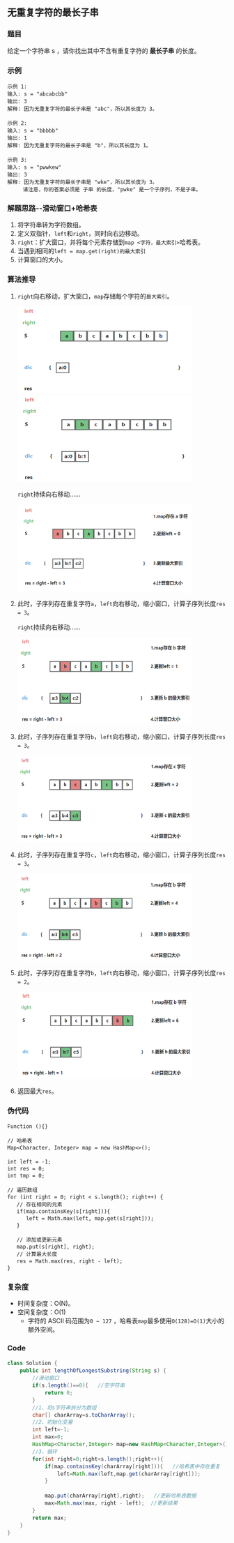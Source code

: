 ## 无重复字符的最长子串

### 题目

给定一个字符串 s ，请你找出其中不含有重复字符的 **最长子串** 的长度。


### 示例

```
示例 1:
输入: s = "abcabcbb"
输出: 3 
解释: 因为无重复字符的最长子串是 "abc"，所以其长度为 3。

示例 2:
输入: s = "bbbbb"
输出: 1
解释: 因为无重复字符的最长子串是 "b"，所以其长度为 1。

示例 3:
输入: s = "pwwkew"
输出: 3
解释: 因为无重复字符的最长子串是 "wke"，所以其长度为 3。
     请注意，你的答案必须是 子串 的长度，"pwke" 是一个子序列，不是子串。
```

###  解题思路--滑动窗口+哈希表
1. 将字符串转为字符数组。
2. 定义双指针，`left`和`right`，同时向右边移动。
3. `right`：扩大窗口，并将每个元素存储到`map <字符，最大索引>`哈希表。
4. 当遇到相同的`left = map.get(right)的最大索引`
5. 计算窗口的大小。


###  算法推导

1. `right`向右移动，扩大窗口，`map`存储每个字符的`最大索引`。
    
   <img src=".images/77ade5bd.png" width="400" height="200"/>
   
   <img src=".images/93a5e0e4.png" width="400" height="200"/>
   
   `right`持续向右移动......

   <img height="200" src=".images/aff3c0ab.png" width="400"/>
   
2. 此时，子序列存在重复字符`a`，`left`向右移动，缩小窗口，计算子序列长度`res = 3`。
   
   `right`持续向右移动......
   
   <img height="200" src=".images/4093bfb0.png" width="400"/>

3. 此时，子序列存在重复字符`b`，`left`向右移动，缩小窗口，计算子序列长度`res = 3`。

   <img height="200" src=".images/7c3f4e22.png" width="400"/>

4. 此时，子序列存在重复字符`c`，`left`向右移动，缩小窗口，计算子序列长度`res = 3`。
   
   <img height="200" src=".images/99326811.png" width="400"/>

5. 此时，子序列存在重复字符`b`，`left`向右移动，缩小窗口，计算子序列长度`res = 2`。

   <img height="200" src=".images/bee5205b.png" width="400"/>

6. 返回最大`res`。


###  伪代码
```
Function (){}

// 哈希表
Map<Character, Integer> map = new HashMap<>();  

int left = -1;
int res = 0;
int tmp = 0;

// 遍历数组
for (int right = 0; right < s.length(); right++) {
   // 存在相同的元素
   if(map.containsKey(s[right])){
      left = Math.max(left, map.get(s[right]));
   }
   
   // 添加或更新元素
   map.put(s[right], right);
   // 计算最大长度
   res = Math.max(res, right - left);
}
```


### 复杂度
 - 时间复杂度：O(N)。
 - 空间复杂度：O(1) 
   - 字符的 ASCII 码范围为`0 ~ 127` ，哈希表`map`最多使用`O(128)=O(1)`大小的额外空间。


### Code
```java
class Solution {
    public int lengthOfLongestSubstring(String s) {
        //滑动窗口
        if(s.length()==0){   //空字符串
            return 0;
        }
        //1、将s字符串拆分为数组
        char[] charArray=s.toCharArray();
        //2、初始化变量
        int left=-1;
        int max=0;
        HashMap<Character,Integer> map=new HashMap<Character,Integer>();
        //3、循环
        for(int right=0;right<s.length();right++){
            if(map.containsKey(charArray[right])){   //哈希表中存在重复
                left=Math.max(left,map.get(charArray[right]));   
            }

            map.put(charArray[right],right);   //更新哈希表数据 
            max=Math.max(max, right - left);  //更新结果
        }
        return max;
    }
}
```